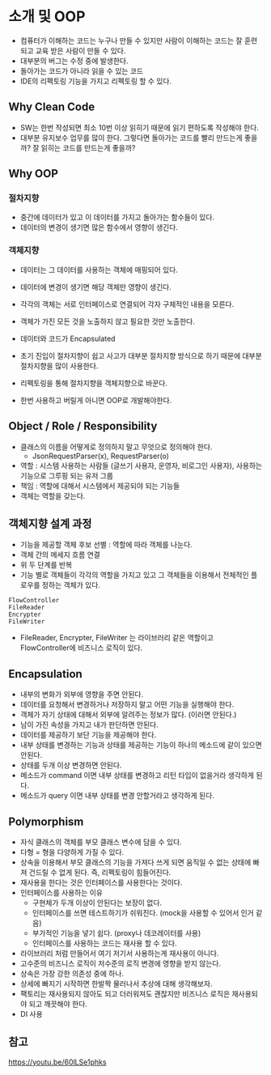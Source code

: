 # 소개 및 OOP
- 컴퓨터가 이해하는 코드는 누구나 만들 수 있지만 사람이 이해하는 코드는 잘 훈련되고 교육 받은 사람이 만들 수 있다.
- 대부분의 버그는 수정 중에 발생한다.
- 돌아가는 코드가 아니라 읽을 수 있는 코드
- IDE의 리펙토링 기능을 가지고 리펙토링 할 수 있다.

## Why Clean Code
- SW는 한번 작성되면 최소 10번 이상 읽히기 때문에 읽기 편하도록 작성해야 한다.
- 대부분 유지보수 업무를 많이 한다. 그렇다면 돌아가는 코드를 빨리 만드는게 좋을까? 잘 읽히는 코드를 만드는게 좋을까?

## Why OOP
### 절차지향
- 중간에 데이터가 있고 이 데이터를 가지고 돌아가는 함수들이 있다.
- 데이터의 변경이 생기면 많은 함수에서 영향이 생긴다.

### 객체지향
- 데이터는 그 데이터를 사용하는 객체에 매핑되어 있다.
- 데이터에 변경이 생기면 해당 객체만 영향이 생긴다.
- 각각의 객체는 서로 인터페이스로 연결되어 각자 구체적인 내용을 모른다.
- 객체가 가진 모든 것을 노출하지 않고 필요한 것만 노출한다.
- 데이터와 코드가 Encapsulated

- 초기 진입이 절차지향이 쉽고 사고가 대부분 절차지향 방식으로 하기 때문에 대부분 절차지향을 많이 사용한다.
- 리펙토링을 통해 절차지향을 객체지향으로 바꾼다.
- 한번 사용하고 버릴게 아니면 OOP로 개발해야한다.

## Object / Role / Responsibility
- 클래스의 이름을 어떻게로 정의하지 말고 무엇으로 정의해야 한다.
    - JsonRequestParser(x), RequestParser(o)
- 역할 : 시스템 사용하는 사람들 (글쓰기 사용자, 운영자, 비로그인 사용자), 사용하는 기능으로 그루핑 되는 유저 그룹
- 책임 : 역할에 대해서 시스템에서 제공되야 되는 기능들
- 객체는 역할을 갖는다.

## 객체지향 설계 과정
- 기능을 제공할 객체 후보 선별 : 역할에 따라 객체를 나눈다.
- 객체 간의 메세지 흐름 연결
- 위 두 단계를 반복
- 기능 별로 객체들이 각각의 역할을 가지고 있고 그 객체들을 이용해서 전체적인 플로우를 정하는 객체가 있다.

```
FlowController
FileReader
Encrypter
FileWriter
```

- FileReader, Encrypter, FileWriter 는 라이브러리 같은 역할이고 FlowController에 비즈니스 로직이 있다.

## Encapsulation
- 내부의 변화가 외부에 영향을 주면 안된다.
- 데이터를 요청해서 변경하거나 저장하지 말고 어떤 기능을 실행해야 한다.
- 객체가 자기 상태에 대해서 외부에 알려주는 정보가 많다. (이러면 안된다.)
- 남이 가진 속성을 가지고 내가 판단하면 안된다.
- 데이터를 제공하기 보단 기능을 제공해야 한다.
- 내부 상태를 변경하는 기능과 상태를 제공하는 기능이 하나의 메소드에 같이 있으면 안된다.
- 상태를 두개 이상 변경하면 안된다.
- 메소드가 command 이면 내부 상태를 변경하고 리턴 타입이 없을거라 생각하게 된다.
- 메소드가 query 이면 내부 상태를 변경 안할거라고 생각하게 된다.

## Polymorphism
- 자식 클래스의 객체를 부모 클래스 변수에 담을 수 있다.
- 다형 = 형을 다양하게 가질 수 있다.
- 상속을 이용해서 부모 클래스의 기능을 가져다 쓰게 되면 움직일 수 없는 상태에 빠져 건드릴 수 없게 된다. 즉, 리펙토링이 힘들어진다.
- 재사용을 한다는 것은 인터페이스를 사용한다는 것이다.
- 인터페이스를 사용하는 이유
    - 구현체가 두개 이상이 안된다는 보장이 없다.
    - 인터페이스를 쓰면 테스트하기가 쉬워진다. (mock을 사용할 수 있어서 인거 같음)
    - 부가적인 기능을 넣기 쉽다. (proxy나 데코레이터를 사용)
    - 인터페이스를 사용하는 코드는 재사용 할 수 있다.
- 라이브러리 처럼 만들어서 여기 저기서 사용하는게 재사용이 아니다.
- 고수준의 비즈니스 로직이 저수준의 로직 변경에 영향을 받지 않는다.
- 상속은 가장 강한 의존성 중에 하나.
- 상세에 빠지기 시작하면 한발짝 물러나서 추상에 대해 생각해보자.
- 팩토리는 재사용되지 않아도 되고 더러워져도 괜찮지만 비즈니스 로직은 재사용되야 되고 깨끗해야 한다.
- DI 사용

## 참고
https://youtu.be/60lLSe1phks